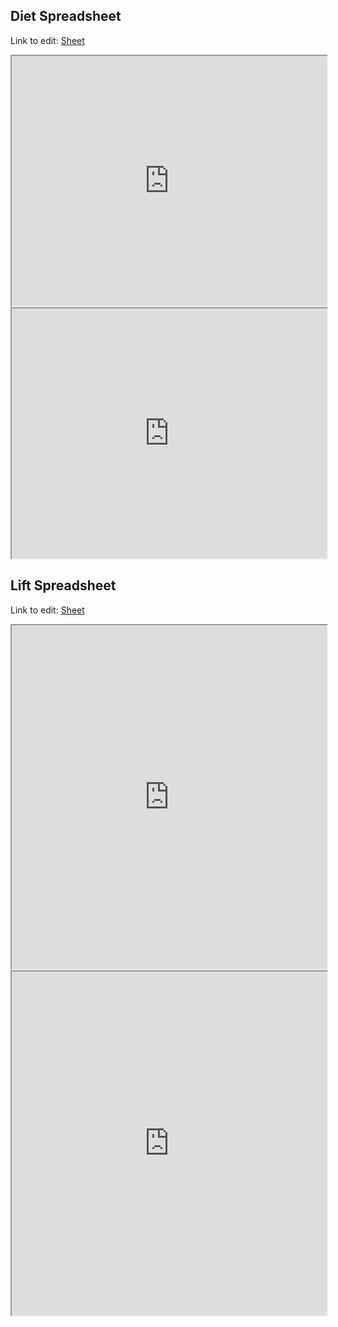 ## Diet Spreadsheet

Link to edit:
[Sheet](https://docs.google.com/spreadsheets/d/1NKiriczxHwhWgENEbfUKGRm6bs64Tep5WnO41SL7mWU/edit?usp=sharing)

<iframe src="https://docs.google.com/spreadsheets/d/e/2PACX-1vR1ktuUfHLIMuHNHzyQu5VBzTS35xuqFYp8XwUy6NFKX4b-5Y_FoEHSt_f9Bunbh8EojHKalAOrl2dI/pubhtml?gid=0&amp;single=true&amp;widget=true&amp;headers=false" width="100%" height="400px"></iframe>

<iframe src="https://docs.google.com/spreadsheets/d/e/2PACX-1vR1ktuUfHLIMuHNHzyQu5VBzTS35xuqFYp8XwUy6NFKX4b-5Y_FoEHSt_f9Bunbh8EojHKalAOrl2dI/pubhtml?gid=1923580661&amp;single=true&amp;widget=true&amp;headers=false" width="100%" height="400px"></iframe>

## Lift Spreadsheet


Link to edit:
[Sheet](https://docs.google.com/spreadsheets/d/1riB0J5EBVZsMunXviOcH3nBSnmuiryiJZ0Fr5-6OFt8/edit?usp=sharing)

<iframe src="https://docs.google.com/spreadsheets/d/e/2PACX-1vSEvQFzoAlkrE_tMjJJDLagicXFwmdez13aDPIXQogmEvYSmOLK05uwPfvfrm_edwB456ESGWAQq7LT/pubhtml?gid=1601723964&amp;single=true&amp;widget=true&amp;headers=false" width="100%" height="550px"></iframe>

<iframe src="https://docs.google.com/spreadsheets/d/e/2PACX-1vSEvQFzoAlkrE_tMjJJDLagicXFwmdez13aDPIXQogmEvYSmOLK05uwPfvfrm_edwB456ESGWAQq7LT/pubhtml?gid=201101197&amp;single=true&amp;widget=true&amp;headers=false" width="100%" height="550px"></iframe>